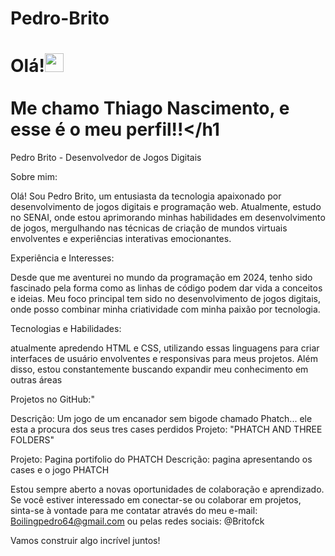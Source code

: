 # Pedro-Brito <h1 align="left">Olá!<img src="https://raw.githubusercontent.com/kaueMarques/kaueMarques/master/hi.gif" height="30px"><br><br>Me chamo Thiago Nascimento, e esse é o meu perfil!!</h1
Pedro Brito - Desenvolvedor de Jogos Digitais 

Sobre mim:

Olá! Sou Pedro Brito, um entusiasta da tecnologia apaixonado por desenvolvimento de jogos digitais e programação web. Atualmente, estudo no SENAI, onde estou aprimorando minhas habilidades em desenvolvimento de jogos, mergulhando nas técnicas de criação de mundos virtuais envolventes e experiências interativas emocionantes.

Experiência e Interesses:

Desde que me aventurei no mundo da programação em 2024, tenho sido fascinado pela forma como as linhas de código podem dar vida a conceitos e ideias. Meu foco principal tem sido no desenvolvimento de jogos digitais, onde posso combinar minha criatividade com minha paixão por tecnologia.

Tecnologias e Habilidades:

 atualmente apredendo HTML e CSS, utilizando essas linguagens para criar interfaces de usuário envolventes e responsivas para meus projetos. Além disso, estou constantemente buscando expandir meu conhecimento em outras áreas

Projetos no GitHub:"


Descrição: Um jogo de um encanador sem bigode chamado Phatch... ele esta a procura dos seus tres cases perdidos
Projeto: "PHATCH AND THREE FOLDERS"


Projeto: Pagina portifolio do PHATCH
Descrição: pagina apresentando os cases e o jogo PHATCH

Estou sempre aberto a novas oportunidades de colaboração e aprendizado. Se você estiver interessado em conectar-se ou colaborar em projetos, sinta-se à vontade para me contatar através do meu e-mail: Boilingpedro64@gmail.com ou pelas redes sociais: @Britofck 

Vamos construir algo incrível juntos!
